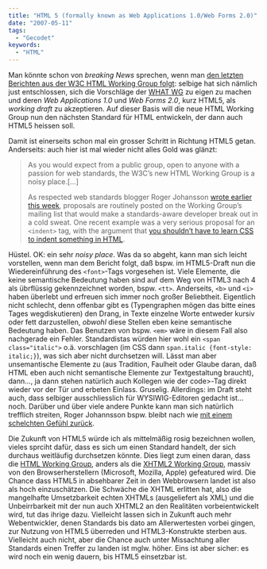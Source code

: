 ```yaml
---
title: "HTML 5 (formally known as Web Applications 1.0/Web Forms 2.0)"
date: "2007-05-11"
tags:
  - "Gecodet"
keywords:
  - "HTML"
---
```


Man könnte schon von _breaking News_ sprechen, wenn man [den letzten Berichten aus der W3C HTML Working Group folgt](http://www.sitepoint.com/blogs/2007/05/10/six-months-later-the-new-html-working-group/ "Kevin Yank: Six Months Later: The New HTML Working Group"): selbige hat sich nämlich just entschlossen, sich die Vorschläge der [WHAT WG](http://www.whatwg.org) zu eigen zu machen und deren _Web Applications 1.0_ und _Web Forms 2.0_, kurz HTML5, als _working draft_ zu akzeptieren. Auf dieser Basis will die neue HTML Working Group nun den nächsten Standard für HTML entwickeln, der dann auch HTML5 heissen soll.

Damit ist einerseits schon mal ein grosser Schritt in Richtung HTML5 getan. Anderseits: auch hier ist mal wieder nicht alles Gold was glänzt:

> As you would expect from a public group, open to anyone with a passion for web standards, the W3C’s new HTML Working Group is a noisy place.\[...\]
>
> As respected web standards blogger Roger Johansson [wrote earlier this week](http://www.456bereastreet.com/archive/200705/help_keep_accessibility_and_semantics_in_html/), proposals are routinely posted on the Working Group’s mailing list that would make a standards-aware developer break out in a cold sweat. One recent example was a very serious proposal for an `<indent>` tag, with the argument that [you shouldn’t have to learn CSS to indent something in HTML](http://lists.w3.org/Archives/Public/public-html/2007Apr/1620.html).

Hüstel. OK: ein sehr _noisy place_. Was da so abgeht, kann man sich leicht vorstellen, wenn man dem Bericht folgt, daß bspw. im HTML5-Draft nun die Wiedereinführung des `<font>`\-Tags vorgesehen ist. Viele Elemente, die keine semantische Bedeutung haben sind auf dem Weg von HTML3 nach 4 als übrflüssig gekennzeichnet worden, bspw. `<tt>`. Anderseits, `<b>` und `<i>` haben überlebt und erfreuen sich immer noch großer Beliebtheit. Eigentlich nicht schlecht, denn offenbar gibt es (Typengraphen mögen das bitte eines Tages wegdiskutieren) den Drang, in Texte einzelne Worte entweder kursiv oder fett darzustellen, _obwohl_ diese Stellen eben keine semantische Bedeutung haben. Das Benutzen von bspw. `<em>` wäre in diesem Fall also nachgerade ein Fehler. Standardistas würden hier wohl ein `<span class="italic">` o.ä. vorschlagen (im CSS dann `span.italic {font-style: italic;}`), was sich aber nicht durchsetzen will. Lässt man aber unsemantische Elemente zu (aus Tradition, Faulheit oder Glaube daran, daß HTML eben auch nicht semantische Elemente zur Textgestaltung braucht), dann..., ja dann stehen natürlich auch Kollegen wie der code><font>-Tag direkt wieder vor der Tür und erbeten Einlass. Gruselig. Allerdings: im Draft steht auch, dass selbiger ausschliesslich für WYSIWIG\-Editoren gedacht ist… noch. Darüber und über viele andere Punkte kann man sich natürlich trefflich streiten, Roger Johannsson bspw. bleibt nach wie [mit einem schelchten Gefühl zurück](http://www.456bereastreet.com/archive/200705/is_html_5_a_slippery_slope/ "Is HTML 5 a slippery slope?").

Die Zukunft von HTML5 würde ich als mittelmäßig rosig bezeichnen wollen, vieles sprciht dafür, dass es sich um einen Standard handelt, der sich durchaus weitläufig durchsetzen könnte. Dies liegt zum einen daran, dass die [HTML Working Group](http://www.w3.org/html/wg/), anders als die [XHTML2 Working Group](http://www.w3.org/MarkUp/), massiv von den Browserherstellern (Microsoft, Mozilla, Apple) gefeatured wird. Die Chance dass HTML5 in absehbarer Zeit in den Webbrowsern landet ist also als hoch einzuschätzen. Die Schwäche die XHTML erlitten hat, also die mangelhafte Umsetzbarkeit echten XHTMLs (ausgeliefert als XML) und die Unbeirrbarkeit mit der nun auch XHTML2 an den Realitäten vorbeientwickelt wird, tut das ihrige dazu. Vielleicht lassen sich in Zukunft auch mehr Webentwickler, denen Standards bis dato am Allerwertesten vorbei gingen, zur Nutzung von HTML5 überreden und HTML3-Konstrukte sterben aus. Vielleicht auch nicht, aber die Chance auch unter Missachtung aller Standards einen Treffer zu landen ist mglw. höher. Eins ist aber sicher: es wird noch ein wenig dauern, bis HTML5 einsetzbar ist.
